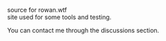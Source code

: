 source for rowan.wtf <br>
site used for some tools and testing.<br>

You can contact me through the discussions section.

